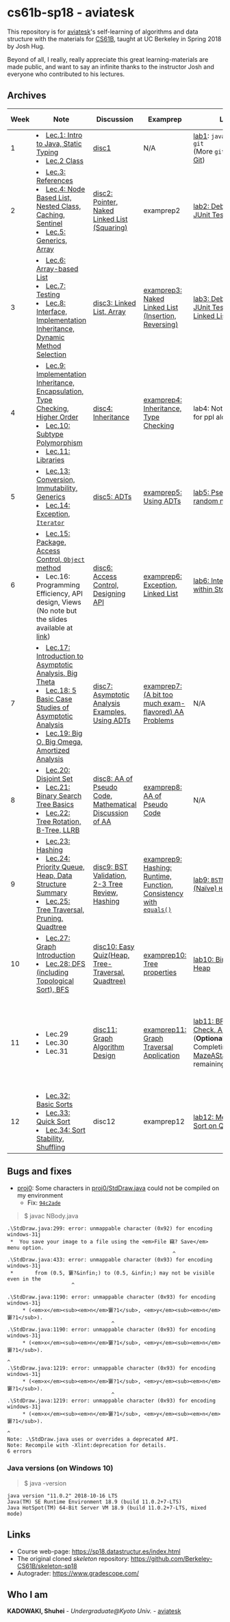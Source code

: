 # cs61b-sp18 - aviatesk

This repository is for [aviatesk][aviatesk]'s self-learning of algorithms and data structure with the materials for [CS61B][CS61B], taught at UC Berkeley in Spring 2018 by Josh Hug.

Beyond of all, I really, really appreciate this great learning-materials are made public, and want to say an infinite thanks to the instructor Josh and everyone who contributed to his lectures.


## Archives

| Week | Note | Discussion | Examprep | Lab | Project / Homework |
|------|------|------------|----------|-----|--------------------|
| 1 | <li> [Lec.1: Intro to Java, Static Typing](notes/week1.md#lec1---intro-hello-world-java) </li> <li> [Lec.2 Class](notes/week1.md#lec2---defining-and-using-classes) </li> | [disc1](./discs/disc01.pdf) | N/A | [lab1](./lab1): `javac`, `java`, `git` <br> (More `git`: [Using Git](https://sp18.datastructur.es/materials/guides/using-git.html )) | [hw0: Basic Java Syntaxes](https://sp18.datastructur.es/materials/hw/hw0/hw0) |
| 2 | <li> [Lec.3: References](notes/week2.md#lec3---references-and-recursion) </li> <li> [Lec.4: Node Based List, Nested Class, Caching, Sentinel](notes/week2.md#lec4---node-based-list) </li> <li> [Lec.5: Generics, Array](notes/week2.md#lec5---doubly-linked-list-and-arrays) </li> | [disc2: Pointer, Naked Linked List (Squaring)](./discs/disc02sol.pdf) | examprep2 | [lab2: Debugger, JUnit Test](./lab2/) | [proj0: Just Fun with Java](./proj0/) |
| 3 | <li> [Lec.6: Array-based List](notes/week3.md#lec6---arrays-and-lists) </li> <li> [Lec.7: Testing](notes/week3.md#lec7---testing) </li> <li> [Lec.8: Interface, Implementation Inheritance, Dynamic Method Selection](notes/week3.md#lec8---interface-and-implementation-inheritance) </li> | [disc3: Linked List, Array](./discs/disc03sol.pdf) |[examprep3: Naked Linked List (Insertion, Reversing)](./exampreps/examprep03sol.pdf) | [lab3: Debugger, JUnit Test, Naked Linked List](./lab3/) | [proj1a: Doubly-linked List, Doubly-linked Array](./proj1a/) |
| 4 | <li> [Lec.9: Implementation Inheritance, Encapsulation, Type Checking, Higher Order](notes/week4.md#lec9---more-inheritance) </li> <li> [Lec.10: Subtype Polymorphism](notes/week4.md#lec10---subtype-polymorphism-vs-hofs) </li> <li> [Lec.11: Libraries](notes/week4.md#lec11---libraries) </li> | [disc4: Inheritance](./discs/disc04sol.pdf) | [examprep4: Inheritance, Type Checking](./exampreps/examprep04sol.pdf) | lab4: Not available for ppl alone ... | <li> [proj1b: Test Driven Development](./proj1b/) </li> <li> [proj1glod: Randomized Tests](./proj1gold/) </li> |
| 5 | <li> [Lec.13: Conversion, Immutability, Generics](notes/week5.md#lec13---conversion-immutability-generics) </li> <li> [Lec.14: Exception, `Iterator`](notes/week5.md#lec14---exception-iteration)  </li> |[disc5: ADTs](./discs/disc05sol.pdf) |[examprep5: Using ADTs](./exampreps/examprep05sol.pdf) | [lab5: Pseudo random number](./proj2/byog/lab5) | [hw1: Package, Interface, Generics, Exception, Iteration](./hw1/) |
| 6 | <li> [Lec.15: Package, Access Control, `Object` method](notes/week6.md#lec15---package-access-control-object-method) </li> <li> Lec.16: Programming Efficiency, API design, Views (No note but the slides available at [link](https://docs.google.com/presentation/d/1__Akx5EBZe7sMyCYBN1uToKkhrRuxi0mtxSj1DjU51M/edit?usp=sharing)) </li> | [disc6: Access Control, Designing API](./discs/disc06sol.pdf) | [examprep6: Exception, Linked List](./exampreps/examprep06sol.pdf) | [lab6: Interactivity within StdDraw](./proj2/byog/lab6) | [proj2 phase1: Large scale programming, Generative program using pseudo random number](./proj2/byog/Core) |
| 7 | <li> [Lec.17: Introduction to Asymptotic Analysis, Big Theta](notes/week7.md#lec17---introduction-to-asymptotic-analysis) </li> <li> [Lec.18: 5 Basic Case Studies of Asymptotic Analysis](notes/week7.md#lec18---analysis-of-algorithms) </li> <li> [Lec.19: Big O, Big Omega, Amortized Analysis](notes/week7.md#lec19---big-o-big-omega-amortized-runtime) </li> | [disc7: Asymptotic Analysis Examples, Using ADTs](./discs/disc07sol.pdf) | [examprep7: (A bit too much exam-flavored) AA Problems](./exampreps/examprep07sol.pdf) | N/A | [proj2 phase2: UI Design, Serialization](./proj2/) |
| 8 | <li> [Lec.20: Disjoint Set](notes/week8.md#lec20---disjoint-sets) </li> <li> [Lec.21: Binary Search Tree Basics](notes/week8.md#lec21---binary-search-tree) </li> <li> [Lec.22: Tree Rotation, B-Tree, LLRB](notes/week8.md#lec22---balanced-search-tree)  </li> |[disc8: AA of Pseudo Code, Mathematical Discussion of AA](./discs/disc08sol.pdf) | [examprep8: AA of Pseudo Code](./exampreps/examprep08sol.pdf) | N/A | [hw2: Percolation Simulation with Disjoint Set](./hw2/hw2/) |
| 9 | <li> [Lec.23: Hashing](notes/week9.md#lec23---hashing) </li> <li> [Lec.24: Priority Queue, Heap, Data Structure Summary](notes/week9.md#lec24---priority-queues-and-heaps) </li> <li> [Lec.25: Tree Traversal, Pruning, Quadtree](notes/week9.md#lec25---advanced-trees)  </li> | [disc9: BST Validation, 2-3 Tree Review, Hashing](./discs/disc09sol.pdf) | [examprep9: Hashing: Runtime, Function, Consistency with `equals()`](./exampreps/examprep09sol.pdf) | [lab9: `BSTMap` & (Naïve) `HashMap`](./lab9/lab9/) | [hw3: Hash Function](./hw3/hw3/hash/) |
| 10 | <li> [Lec.27: Graph Introduction](notes/week10.md#lec27---introduction-to-graph) </li> <li> [Lec.28: DFS (including Topological Sort), BFS](notes/week10.md#lec28---graph-traversal) </li> | [disc10: Easy Quiz(Heap, Tree-Traversal, Quadtree)](./discs/disc10sol.pdf) | [examprep10: Tree properties](./exampreps/examprep10sol.pdf) | [lab10: Binary Min-Heap](./lab10/) | N/A |
| 11 | <li> Lec.29 </li> <li> Lec.30 </li> <li> Lec.31 </li> | [disc11: Graph Algorithm Design](./discs/disc11.pdf) | [examprep11: Graph Traversal Application](exampreps/examprep11.pdf) | [lab11: BFS, Cycle Check, A*](./lab11/lab11/graphs/) <br> (**Optional TODO**: Completing [MazeAStarPath.java](./lab11/lab11/graphs/MazeAStarPath.java#L41) remaining) | [hw4: A* Implementations](./hw4/hw4/puzzle/) <br> (**Optional TODO**: Implementing [`neighbors()`](hw4/hw4/puzzle/Word.java#L88) method in [Word.java](hw4/hw4/puzzle/Word.java), which works in constant time, remaining) |
| 12 | <li> [Lec.32: Basic Sorts](notes/week12.md#lec32---basic-sorts) </li> <li> [Lec.33: Quick Sort](notes/week12.md#lec33---quick-sort) </li> <li> [Lec.34: Sort Stability, Shuffling](notes/week12.md#lec34---sort-stability-shuffling) </li> | disc12 | examprep12 | [lab12: Merge/Quick Sort on Queue](./lab12/) | N/A |


## Bugs and fixes

- [proj0](./proj0/): Some characters in [proj0/StdDraw.java](./proj0/StdDraw.java) could not be compiled on my environment
    - Fix: [`94c2ade`](https://github.com/aviatesk/cs61b-sp18/commit/94c2adea81ea826b103303e4285a62a2ff790615)

> $ javac NBody.java

```
.\StdDraw.java:299: error: unmappable character (0x92) for encoding windows-31j
 *  You save your image to a file using the <em>File 竊? Save</em> menu option.
                                                      ^
.\StdDraw.java:433: error: unmappable character (0x93) for encoding windows-31j
 *       from (0.5, 窶?&infin;) to (0.5, &infin;) may not be visible even in the
                     ^

.\StdDraw.java:1190: error: unmappable character (0x93) for encoding windows-31j
     * (<em>x</em><sub><em>n</em>窶?1</sub>, <em>y</em><sub><em>n</em>窶?1</sub>).
                                  ^
.\StdDraw.java:1190: error: unmappable character (0x93) for encoding windows-31j
     * (<em>x</em><sub><em>n</em>窶?1</sub>, <em>y</em><sub><em>n</em>窶?1</sub>).
                                                                      ^
.\StdDraw.java:1219: error: unmappable character (0x93) for encoding windows-31j
     * (<em>x</em><sub><em>n</em>窶?1</sub>, <em>y</em><sub><em>n</em>窶?1</sub>).
                                  ^
.\StdDraw.java:1219: error: unmappable character (0x93) for encoding windows-31j
     * (<em>x</em><sub><em>n</em>窶?1</sub>, <em>y</em><sub><em>n</em>窶?1</sub>).
                                                                      ^
Note: .\StdDraw.java uses or overrides a deprecated API.
Note: Recompile with -Xlint:deprecation for details.
6 errors
```

### Java versions (on Windows 10)

> $ java -version

```
java version "11.0.2" 2018-10-16 LTS
Java(TM) SE Runtime Environment 18.9 (build 11.0.2+7-LTS)
Java HotSpot(TM) 64-Bit Server VM 18.9 (build 11.0.2+7-LTS, mixed mode)
```


## Links

- Course web-page: https://sp18.datastructur.es/index.html
- The original cloned _skeleton_ repository: https://github.com/Berkeley-CS61B/skeleton-sp18
- Autograder: https://www.gradescope.com/


## Who I am

**KADOWAKI, Shuhei** - *Undergraduate@Kyoto Univ.* - [aviatesk]


<!-- ## links -->

[aviatesk]: https://github.com/aviatesk
[CS61B]: https://sp18.datastructur.es/index.html
